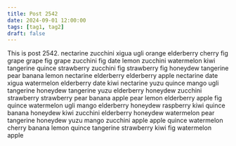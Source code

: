 ```yaml
---
title: Post 2542
date: 2024-09-01 12:00:00
tags: [tag1, tag2]
draft: false
---
```

This is post 2542.
nectarine
zucchini
xigua
ugli
orange
elderberry
cherry
fig
grape
grape
fig
grape
zucchini
fig
date
lemon
zucchini
watermelon
kiwi
tangerine
quince
strawberry
zucchini
fig
strawberry
fig
honeydew
tangerine
pear
banana
lemon
nectarine
elderberry
elderberry
apple
nectarine
date
xigua
watermelon
elderberry
date
kiwi
nectarine
yuzu
quince
mango
ugli
tangerine
honeydew
tangerine
yuzu
elderberry
honeydew
zucchini
strawberry
strawberry
pear
banana
apple
pear
lemon
elderberry
apple
fig
quince
watermelon
ugli
mango
elderberry
honeydew
raspberry
kiwi
quince
banana
honeydew
kiwi
zucchini
elderberry
honeydew
watermelon
pear
tangerine
honeydew
yuzu
mango
zucchini
apple
apple
quince
watermelon
cherry
banana
lemon
quince
tangerine
strawberry
kiwi
fig
watermelon
apple
